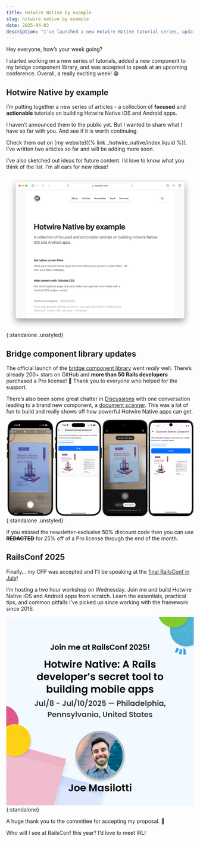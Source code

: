```yaml
---
title: Hotwire Native by example
slug: hotwire native by example
date: 2025-04-03
description: "I've launched a new Hotwire Native tutorial series, updated my bridge library, and will speak at RailsConf 2025!"
---
```


Hey everyone, how’s your week going?

I started working on a new series of tutorials, added a new component to my bridge component library, and was accepted to speak at an upcoming conference. Overall, a really exciting week! 😁

## Hotwire Native by example

I’m putting together a new series of articles - a collection of **focused** and **actionable** tutorials on building Hotwire Native iOS and Android apps.

I haven’t announced them to the public yet. But I wanted to share what I have so far with you. And see if it is worth continuing.

Check them out on [my website]({% link _hotwire_native/index.liquid %}). I’ve written two articles so far and will be adding more soon.

I’ve also sketched out ideas for future content. I’d love to know what you think of the list. I’m all ears for new ideas!

![Hotwire Native by example on Masilotti.com](/assets/images/newsletter/hotwire-native-by-example.png){:standalone .unstyled}

## Bridge component library updates

The official launch of the [bridge component library](https://github.com/joemasilotti/bridge-components) went *really* well. There’s already 200+ stars on GitHub and **more than 50 Rails developers** purchased a Pro license! 🤩 Thank you to everyone who helped for the support.

There’s also been some great chatter in [Discussions](https://github.com/joemasilotti/bridge-components/discussions) with one conversation leading to a brand new component, a [document scanner](https://github.com/joemasilotti/bridge-components/tree/main/components/document-scanner). This was a lot of fun to build and really shows off how powerful Hotwire Native apps can get.

![Document Scanner bridge component for Hotwire Native apps](/assets/images/newsletter/document-scanner-bridge-component.png){:standalone .unstyled}

If you missed the newsletter-exclusive 50% discount code then you can use ~~**REDACTED**~~ for 25% off of a Pro license through the end of the month.

## RailsConf 2025

Finally… my CFP was accepted and I’ll be speaking at the [final RailsConf in July](https://railsconf.org)!

I’m hosting a two hour workshop on Wednesday. Join me and build Hotwire Native iOS and Android apps from scratch. Learn the essentials, practical tips, and common pitfalls I’ve picked up since working with the framework since 2016.

![RailsConf 2025 workshop announcement](/assets/images/newsletter/rails-conf-2025.jpeg){:standalone}

A huge thank you to the committee for accepting my proposal. 🤗

Who will I see at RailsConf this year? I’d love to meet IRL!
